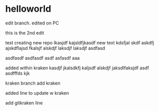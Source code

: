 # helloworld

edit branch. edited on PC

this is the 2nd edit

test creating new repo
lkasjdf kajsldfjkasdf
new text kdsfjal skdf
askdfj ajskdflajsd fkalsjf alskdjf laksdjf laksdjf
asdfasd


asdfasdf
asdfasdf
  asdf
    asfasdf
  aaa
  
added within kraken
kasdjf jkalsdkfj kaljsdf 
alskdjf jaksdlfaksjdf asdf asdfffds
kjk 

kraken branch
add kraken

added line to update w kraken

add gitkraken line
